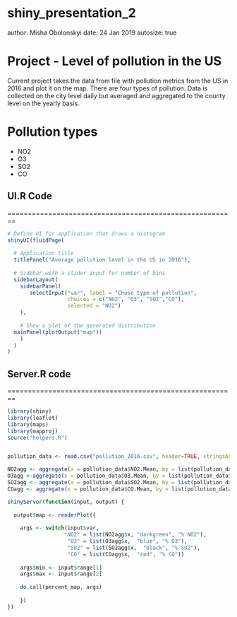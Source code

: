 shiny_presentation_2
========================================================
author: Misha Obolonskyi
date: 24 Jan 2019
autosize: true

 Project - Level of pollution in the US
========================================================

Current project takes the data from file with pollution metrics from the US in 2016 and plot it on the map. 
There are four types of pollution. Data is collected on the city level daily but averaged and aggregated to the county level on the yearly basis.

Pollution types
========================================================

- NO2
- O3
- SO2
- CO

## UI.R Code
========================================================

```r
# Define UI for application that draws a histogram
shinyUI(fluidPage(
  
  # Application title
  titlePanel("Average pollution level in the US in 2016"),
  
  # Sidebar with a slider input for number of bins 
  sidebarLayout(
    sidebarPanel(
       selectInput("var", label = "Chose type of pollution",
                   choices = c("NO2", "O3", "SO2","CO"),
                   selected = "NO2")
    ),
    
    # Show a plot of the generated distribution
  mainPanel(plotOutput("map"))
    )
  )
)
```

## Server.R code
========================================================

```r
library(shiny)
library(leaflet)
library(maps)
library(mapproj)
source("helpers.R")


pollution_data <- read.csv("pollution_2016.csv", header=TRUE, stringsAsFactors=FALSE)

NO2agg <- aggregate(x = pollution_data$NO2.Mean, by = list(pollution_data$County), FUN = mean)
O3agg <-aggregate(x = pollution_data$O3.Mean, by = list(pollution_data$County), FUN = mean)
SO2agg <- aggregate(x = pollution_data$SO2.Mean, by = list(pollution_data$County), FUN = mean)
COagg <- aggregate(x = pollution_data$CO.Mean, by = list(pollution_data$County), FUN = mean)

shinyServer(function(input, output) {
   
  output$map <- renderPlot({
    
    args <- switch(input$var,
                  "NO2" = list(NO2agg$x, "darkgreen", "% NO2"),
                   "O3" = list(O3agg$x,  "blue", "% O3"),
                   "SO2" = list(SO2agg$x,  "black", "% SO2"),
                   "CO" = list(COagg$x,  "red", "% CO"))
    
    args$min <- input$range[1]
    args$max <- input$range[2]
    
    do.call(percent_map, args)
    
    })
})
```
